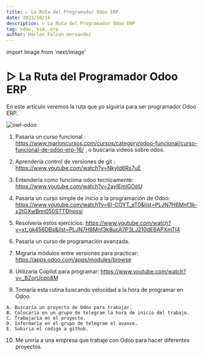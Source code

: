 ```yaml
---
title: ▷ La Ruta del Programador Odoo ERP
date: 2023/10/18
description: ▷ La Ruta del Programador Odoo ERP
tag: odoo, bim, erp
author: Marlon Falcon Hernandez
---
```

import Image from 'next/image'

# ▷ La Ruta del Programador Odoo ERP
En este artículo veremos la ruta que yo siguiria para ser programador Odoo ERP.

<Image
  src="/images/ruta-programador-odoo.png"
  alt="owl-odoo"
  width={1280}
  height={720}
  priority
  className="next-image"
/>

1. Pasaría un curso funcional : https://www.marloncursos.com/cursos/category/odoo-funcional/curso-funcional-de-odoo-erp-16/ , o buscaria videos sobre odoo.

2. Aprendería control de versiones de git : https://www.youtube.com/watch?v=NkyId6Rs7uE

3. Entendería como funciona odoo tecnicamente: https://www.youtube.com/watch?v=2ayIEmlGOpU

4. Pasaría un curso simple de inicio a la programación de Odoo: https://www.youtube.com/watch?v=6I-COYT_eT0&list=PLJN7H8Mnf3k-x2tGXwBnn050STTDhpssi

5. Resolvería estos ejercicios: https://www.youtube.com/watch?v=xt_gk456DBs&list=PLJN7H8Mnf3k8ucA7P3LJ210dE6APXmTI4

6. Pasaria un curso de programación avanzada.

7. Migraría módulos entre versiones para practicar: https://apps.odoo.com/apps/modules/browse

8. Utilizaría Copilot para programar: https://www.youtube.com/watch?v=_BZorUcpo8M

9. Tomaría esta rutina buscando velocidad a la hora de programar en Odoo.

```
A. Buscaría un proyecto de Odoo para trabajar.
B. Colocaría en un grupo de telegram la hora de inicio del trabajo.
C. Trabajaría en el proyecto.
D. Informaría en el grupo de telegram el avance.
E. Subiria el código a github.
```

10. Me uniría a una empresa que trabaje con Odoo para hacer diferentes proyectos.
